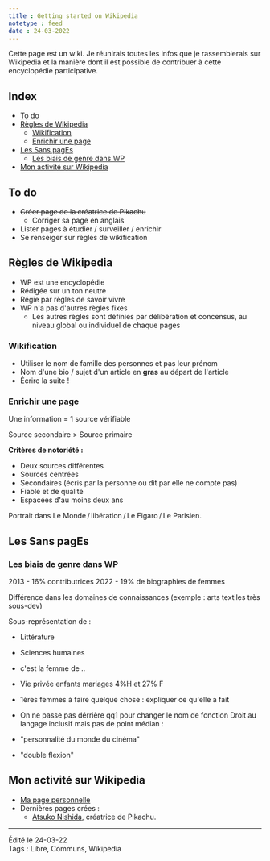 ```yaml
---
title : Getting started on Wikipedia
notetype : feed
date : 24-03-2022
---
```

Cette page est un wiki. Je réunirais toutes les infos que je rassemblerais sur Wikipedia et la manière dont il est possible de contribuer à cette encyclopédie participative.

## Index  
<!-- TOC titleSize:2 tabSpaces:2 depthFrom:1 depthTo:3 withLinks:1 updateOnSave:1 orderedList:0 skip:1 title:0 charForUnorderedList:* -->
* [To do](#to-do)
* [Règles de Wikipedia](#règles-de-wikipedia)
  * [Wikification](#wikification)
  * [Enrichir une page](#enrichir-une-page)
* [Les Sans pagEs](#les-sans-pages)
  * [Les biais de genre dans WP](#les-biais-de-genre-dans-wp)
* [Mon activité sur Wikipedia](#mon-activité-sur-wikipedia)
<!-- /TOC -->


## To do  

- <s>Créer page de la créatrice de Pikachu</s>
  - Corriger sa page en anglais
- Lister pages à étudier / surveiller / enrichir
- Se renseiger sur règles de wikification

## Règles de Wikipedia

- WP est une encyclopédie
- Rédigée sur un ton neutre
- Régie par règles de savoir vivre
- WP n'a pas d'autres règles fixes
  - Les autres règles sont définies par délibération et concensus, au niveau global ou individuel de chaque pages

### Wikification
- Utiliser le nom de famille des personnes et pas leur prénom
- Nom d'une bio / sujet d'un article en **gras** au départ de l'article
- Écrire la suite !

### Enrichir une page
Une information = 1 source vérifiable

Source secondaire > Source primaire

__Critères de notoriété :__
- Deux sources différentes
- Sources centrées
- Secondaires (écris par la personne ou dit par elle ne compte pas)
- Fiable et de qualité
- Espacées d'au moins deux ans

Portrait dans Le Monde / libération / Le Figaro / Le Parisien.

## Les Sans pagEs

### Les biais de genre dans WP

2013 - 16% contributrices
2022 - 19% de biographies de femmes

Différence dans les domaines de connaissances (exemple : arts textiles très sous-dev)

Sous-représentation de :
- Littérature
- Sciences humaines

- c'est la femme de ..
- Vie privée enfants mariages 4%H et 27% F
- 1ères femmes à faire quelque chose : expliquer ce qu'elle a fait

- On ne passe pas dérrière qq1 pour changer le nom de fonction
Droit au langage inclusif mais pas de point médian :

- "personnalité du monde du cinéma"
- "double flexion"

## Mon activité sur Wikipedia
- [Ma page personnelle](https://fr.wikipedia.org/wiki/Utilisatrice:Alex_Lambda)
- Dernières pages crées :
  - [Atsuko Nishida](https://fr.wikipedia.org/wiki/Utilisatrice:Alex_Lambda/Atsuko_Nishida), créatrice de Pikachu.

----
Édité le 24-03-22  
Tags : Libre, Communs, Wikipedia
